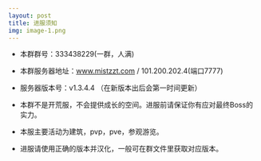 ```yaml
---
layout: post
title: 进服须知
img: image-1.png
---
```





* 本群群号：333438229(一群，人满)

* 本群服务器地址：www.mistzzt.com / 101.200.202.4(端口7777)

* 服务器版本号：v1.3.4.4 （在新版本出后会第一时间更新）

* 本群不是开荒服，不会提供成长的空间。进服前请保证你有应对最终Boss的实力。

* 本服主要活动为建筑，pvp，pve，参观游览。

* 进服请使用正确的版本并汉化，一般可在群文件里获取对应版本。